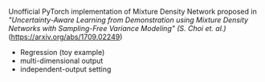 Unofficial PyTorch implementation of Mixture Density Network proposed in *"Uncertainty-Aware Learning from Demonstration using Mixture Density Networks with Sampling-Free Variance Modeling" (S. Choi et. al.)* (https://arxiv.org/abs/1709.02249)

- Regression (toy example)
- multi-dimensional output
- independent-output setting
